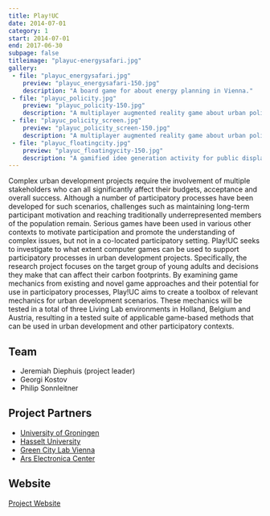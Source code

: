 ```yaml
---
title: Play!UC
date: 2014-07-01
category: 1
start: 2014-07-01
end: 2017-06-30
subpage: false
titleimage: "playuc-energysafari.jpg"
gallery:
 - file: "playuc_energysafari.jpg"
    preview: "playuc_energysafari-150.jpg"
    description: "A board game for about energy planning in Vienna."
 - file: "playuc_policity.jpg"
    preview: "playuc_policity-150.jpg"
    description: "A multiplayer augmented reality game about urban policy."
 - file: "playuc_policity_screen.jpg"
    preview: "playuc_policity_screen-150.jpg"
    description: "A multiplayer augmented reality game about urban policy."
 - file: "playuc_floatingcity.jpg"
    preview: "playuc_floatingycity-150.jpg"
    description: "A gamified idee generation activity for public displays."
---
```


Complex urban development projects require the involvement of multiple stakeholders who can all significantly affect their budgets, acceptance and overall success. Although a number of participatory processes have been developed for such scenarios, challenges such as maintaining long-term participant motivation and reaching traditionally underrepresented members of the population remain. Serious games have been used in various other contexts to motivate participation and promote the understanding of complex issues, but not in a co-located participatory setting. Play!UC seeks to investigate to what extent computer games can be used to support participatory processes in urban development projects. Specifically, the research project focuses on the target group of young adults and decisions they make that can affect their carbon footprints. By examining game mechanics from existing and novel game approaches and their potential for use in participatory processes, Play!UC aims to create a toolbox of relevant mechanics for urban development scenarios. These mechanics will be tested in a total of three Living Lab environments in Holland, Belgium and Austria, resulting in a tested suite of applicable game-based methods that can be used in urban development and other participatory contexts.

## Team

* Jeremiah Diephuis (project leader)
* Georgi Kostov
* Philip Sonnleitner

## Project Partners

* [University of Groningen](http://www.rug.nl/)
* [Hasselt University](http://www.uhasselt.be/)
* [Green City Lab Vienna](http://www.greencitylab.at/)
* [Ars Electronica Center](http://www.aec.at/)

## Website

[Project Website](http://play-uc.net/)
